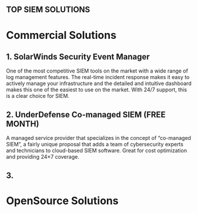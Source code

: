  TOP SIEM SOLUTIONS
 ---
 
 # Commercial Solutions
 ## 1. SolarWinds Security Event Manager 
 One of the most competitive SIEM tools on the market with a wide range of log management features. 
 The real-time incident response makes it easy to actively manage your infrastructure and the detailed and intuitive dashboard makes this one of the easiest to use on the market. 
 With 24/7 support, this is a clear choice for SIEM.
 ## 2. UnderDefense Co-managed SIEM (FREE MONTH) 
 A managed service provider that specializes in the concept of “co-managed SIEM”, a fairly unique proposal that adds a team of cybersecurity experts and technicians to cloud-based SIEM software. 
 Great for cost optimization and providing 24×7 coverage.
 ## 3. 
 
 # OpenSource Solutions
